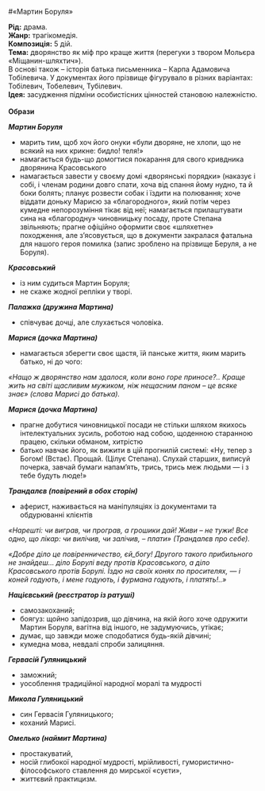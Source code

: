 #«Мартин Боруля»

<b>Рід:</b> драма.<br>
<b>Жанр:</b> трагікомедія.<br>
<b>Композиція:</b> 5 дій.<br>
<b>Тема:</b> дворянство як міф про краще життя (перегуки з твором Мольєра «Міщанин-шляхтич»).<br>
В основі також – історія батька письменника – Карпа Адамовича Тобілевича. У документах його прізвище фігурувало в різних варіантах: Тобілевич, Тобелевич, Тубілевич.<br> 
<b>Ідея:</b> засудження підміни особистісних цінностей становою належністю. <br><br>
<b>Образи</b><br>

<b><i>Мартин Боруля</i></b>
<ul>
<li>марить тим, щоб хоч його онуки «були дворяне, не хлопи, що не всякий на них крикне: бидло! теля!»</li>
<li>намагається будь-що домогтися покарання для свого кривдника дворянина Красовського</li>
<li>намагається завести у своєму домі «дворянські порядки» (наказує і собі, і членам родини довго спати, хоча від спання йому нудно, та й боки болять; планує розвести собак і їздити на полювання; хоче віддати доньку Марисю за «благородного», який потім через кумедне непорозуміння тікає від неї; намагається прилаштувати сина на «благородну» чиновницьку посаду, проте Степана звільняють; прагне офіційно оформити своє «шляхетне» походження, але з’ясовується, що в документи закралася фатальна для нашого героя помилка (запис зроблено на прізвище Беруля, а не Боруля).</li>
</ul>

<b><i>Красовський</i></b>
<ul>
    <li>із ним судиться Мартин Боруля;</li>
<li>не скаже жодної репліки у творі.</li>
</ul> 

<b><i>Палажка (дружина Мартина)</i></b>
<ul>
    <li>співчуває дочці, але слухається чоловіка.</li>
</ul> 

<b><i>Марися (дочка Мартина)</i></b>
<ul>
    <li>намагається зберегти своє щастя, їй панське життя, яким марить батько, ні до чого:</li>
</ul>         

<p><i>«Нащо ж дворянство нам здалося, коли воно горе приносе?.. Краще жить на світі щасливим мужиком, ніж нещасним паном – це всяке знає» (слова Марисі до батька).</i></p>

<b><i>Марися (дочка Мартина)</i></b>
<ul>
    <li>прагне добутися чиновницької посади не стільки шляхом якихось інтелектуальних зусиль, роботою над собою, щоденною старанною працею, скільки обманом, хитрістю</li>
<li>батько навчає його, як вижити в цій прогнилій системі: «Ну, тепер з Богом! (Встає). Прощай. (Цілує Степана). Слухай старших, виписуй почерка, завчай бумаги напам’ять, трись, трись меж людьми — і з тебе будуть люде!»</li>
</ul> 

<b><i>Трандалєв (повірений в обох сторін)</i></b>
<ul>
    <li>аферист, наживається на маніпуляціях із документами та обдурюванні клієнтів</li>
</ul> 

<p><i>«Нарешті: чи виграв, чи програв, а грошики дай! Живи – не тужи! Все одно, що лікар: чи вилічив, чи залічив, – плати» (Трандалєв про себе). </i></p>

<p><i>«Добре діло це повіренничество, єй_богу! Другого такого прибильного не знайдеш… діло Борулі веду протів Красовського, а діло Красовського протів Борулі. Їздю на своїх конях по просителях, — і коней годують, і мене годують, і фурмана годують, і платять!..» </i></p>

<b><i>Націєвський (реєстратор із ратуші)</i></b>
<ul>
    <li>самозакоханий;</li>
<li>боягуз: щойно запідозрив, що дівчина, на якій його хоче одружити Мартин Боруля, вагітна від іншого, не задумуючись, утікає;</li>
<li>думає, що завжди може сподобатися будь-якій дівчині; </li>
<li>кумедна мова, невдалі спроби залицяння.</li>
</ul>    

<b><i>Гервасій Гуляницький</i></b>
<ul>
    <li>заможний;</li>
<li>уособлення традиційної народної моралі та мудрості </li>
</ul>    

<b><i>Микола Гуляницький</i></b>
<ul>
    <li>син Гервасія Гуляницького;</li>
<li>коханий Марисі.</li>
</ul>

<b><i>Омелько (наймит Мартина)</i></b>
<ul>
    <li>простакуватий,</li> 
<li>носій глибокої народної мудрості, мрійливості, гумористично-філософського ставлення до мирської «суєти», </li>
<li>життєвий практицизм.</li>
</ul>    























